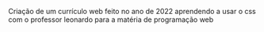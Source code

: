 Criação de um currículo web feito no ano de 2022 aprendendo a usar o css com o professor leonardo para a matéria de programação web